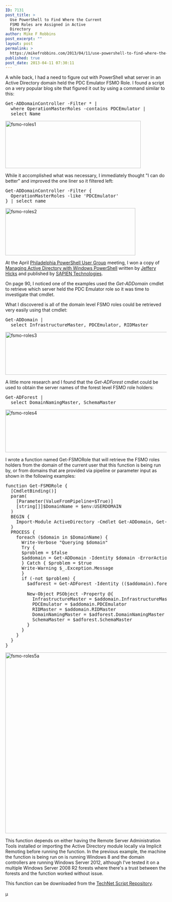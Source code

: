 ```yaml
---
ID: 7131
post_title: >
  Use PowerShell to Find Where the Current
  FSMO Roles are Assigned in Active
  Directory
author: Mike F Robbins
post_excerpt: ""
layout: post
permalink: >
  https://mikefrobbins.com/2013/04/11/use-powershell-to-find-where-the-current-fsmo-roles-are-assigned-in-active-directory/
published: true
post_date: 2013-04-11 07:30:11
---
```

A while back, I had a need to figure out with PowerShell what server in an Active Directory domain held the PDC Emulator FSMO Role. I found a script on a very popular blog site that figured it out by using a command similar to this:
<pre class="lang:ps decode:true">Get-ADDomainController -Filter * |
  where OperationMasterRoles -contains PDCEmulator |
  select Name</pre>
<a href="http://mikefrobbins.com/wp-content/uploads/2013/04/fsmo-roles1.png"><img class="alignnone size-full wp-image-7132" alt="fsmo-roles1" src="http://mikefrobbins.com/wp-content/uploads/2013/04/fsmo-roles1.png" width="423" height="147" /></a>

While it accomplished what was necessary, I immediately thought "I can do better" and improved the one liner so it filtered left:
<pre class="lang:ps decode:true">Get-ADDomainController -Filter {
  OperationMasterRoles -like 'PDCEmulator'
} | select name</pre>
<a href="http://mikefrobbins.com/wp-content/uploads/2013/04/fsmo-roles2.png"><img class="alignnone size-full wp-image-7133" alt="fsmo-roles2" src="http://mikefrobbins.com/wp-content/uploads/2013/04/fsmo-roles2.png" width="406" height="147" /></a>

At the April <a href="http://phillyposh.org/" target="_blank">Philadelphia PowerShell User Group</a> meeting, I won a copy of <a href="http://www.sapien.com/books/Managing-Active-Directory" target="_blank">Managing Active Directory with Windows PowerShell</a> written by <a href="http://jdhitsolutions.com/blog/" target="_blank">Jeffery Hicks</a> and published by <a href="http://www.sapien.com/software/powershell_studio" target="_blank">SAPIEN Technologies</a>.

On page 90, I noticed one of the examples used the <em>Get-ADDomain</em> cmdlet to retrieve which server held the PDC Emulator role so it was time to investigate that cmdlet.

What I discovered is all of the domain level FSMO roles could be retrieved very easily using that cmdlet:
<pre class="lang:ps decode:true">Get-ADDomain |
  select InfrastructureMaster, PDCEmulator, RIDMaster</pre>
<a href="http://mikefrobbins.com/wp-content/uploads/2013/04/fsmo-roles3.png"><img class="alignnone size-full wp-image-7134" alt="fsmo-roles3" src="http://mikefrobbins.com/wp-content/uploads/2013/04/fsmo-roles3.png" width="636" height="133" /></a>

A little more research and I found that the <em>Get-ADForest</em> cmdlet could be used to obtain the server names of the forest level FSMO role holders:
<pre class="lang:ps decode:true">Get-ADForest |
  select DomainNamingMaster, SchemaMaster</pre>
<a href="http://mikefrobbins.com/wp-content/uploads/2013/04/fsmo-roles4.png"><img class="alignnone size-full wp-image-7135" alt="fsmo-roles4" src="http://mikefrobbins.com/wp-content/uploads/2013/04/fsmo-roles4.png" width="524" height="133" /></a>

I wrote a function named Get-FSMORole that will retrieve the FSMO roles holders from the domain of the current user that this function is being run by, or from domains that are provided via pipeline or parameter input as shown in the following examples:
<pre class="lang:ps decode:true">function Get-FSMORole {
  [CmdletBinding()]
  param(
    [Parameter(ValueFromPipeline=$True)]
    [string[]]$DomainName = $env:USERDOMAIN
  )
  BEGIN {
    Import-Module ActiveDirectory -Cmdlet Get-ADDomain, Get-ADForest -ErrorAction SilentlyContinue
  }
  PROCESS {
    foreach ($domain in $DomainName) {
      Write-Verbose "Querying $domain"
      Try {
      $problem = $false
      $addomain = Get-ADDomain -Identity $domain -ErrorAction Stop
      } Catch { $problem = $true
      Write-Warning $_.Exception.Message
      }
      if (-not $problem) {
        $adforest = Get-ADForest -Identity (($addomain).forest)

        New-Object PSObject -Property @{
          InfrastructureMaster = $addomain.InfrastructureMaster
          PDCEmulator = $addomain.PDCEmulator
          RIDMaster = $addomain.RIDMaster
          DomainNamingMaster = $adforest.DomainNamingMaster
          SchemaMaster = $adforest.SchemaMaster
        }
      }
    }
  }
}</pre>
<a href="http://mikefrobbins.com/wp-content/uploads/2013/04/fsmo-roles5a.png"><img class="alignnone size-full wp-image-7161" alt="fsmo-roles5a" src="http://mikefrobbins.com/wp-content/uploads/2013/04/fsmo-roles5a.png" width="613" height="562" /></a>

This function depends on either having the Remote Server Administration Tools installed or importing the Active Directory module locally via Implicit Remoting before running the function. In the previous example, the machine the function is being run on is running Windows 8 and the domain controllers are running Windows Server 2012, although I've tested it on a multiple Windows Server 2008 R2 forests where there's a trust between the forests and the function worked without issue.

This function can be downloaded from the <a href="http://gallery.technet.microsoft.com/scriptcenter/PowerShell-Function-to-bec6c607" target="_blank">TechNet Script Repository</a>.

<span style="line-height: 1.5;">µ</span>